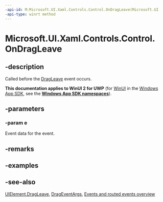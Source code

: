 ```yaml
---
-api-id: M:Microsoft.UI.Xaml.Controls.Control.OnDragLeave(Microsoft.UI.Xaml.DragEventArgs)
-api-type: winrt method
---
```


<!-- Method syntax
virtual protected void OnDragLeave(Windows.UI.Xaml.DragEventArgs e)
-->

# Microsoft.UI.Xaml.Controls.Control.OnDragLeave

## -description
Called before the [DragLeave](../microsoft.ui.xaml/uielement_dragleave.md) event occurs.

**This documentation applies to WinUI 2 for UWP** (for [WinUI](/windows/apps/winui/winui3/) in the [Windows App SDK](/windows/apps/windows-app-sdk/), see the **[Windows App SDK namespaces](/windows/windows-app-sdk/api/winrt/)**).

## -parameters
### -param e
Event data for the event.

## -remarks

## -examples

## -see-also
[UIElement.DragLeave](../microsoft.ui.xaml/uielement_dragleave.md), [DragEventArgs](../microsoft.ui.xaml/drageventargs.md), [Events and routed events overview](/windows/uwp/xaml-platform/events-and-routed-events-overview)
